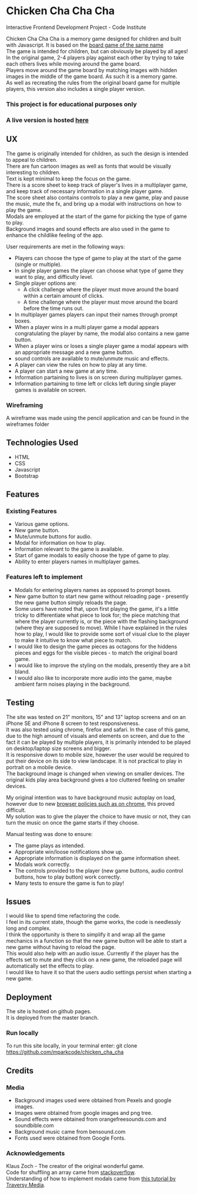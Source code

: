 # Chicken Cha Cha Cha

Interactive Frontend Development Project - Code Institute

Chicken Cha Cha Cha is a memory game designed for children and built with Javascript. It is based on the [board game of the same name](https://boardgamegeek.com/boardgame/3570/chicken-cha-cha-cha)  
The game is intended for children, but can obviously be played by all ages!  
In the original game, 2-4 players play against each other by trying to take each others lives while moving around the game board.  
Players move around the game board by matching images with hidden images in the middle of the game board.  As such it is a memory game.  
As well as recreating the rules from the original board game for multiple players, this version also includes a single player version.  

### This project is for educational purposes only

### A live version is hosted [here](https://mparkcode.github.io/chicken_cha_cha/)  

## UX

The game is originally intended for children, as such the design is intended to appeal to children.  
There are fun cartoon images as well as fonts that would be visually interesting to children.  
Text is kept minimal to keep the focus on the game.  
There is a score sheet to keep track of player's lives in a multiplayer game, and keep track of necessary information in a single player game.  
The score sheet also contains controls to play a new game, play and pause the music, mute the fx, and bring up a modal with instructions on how to play the game.  
Modals are employed at the start of the game for picking the type of game to play.  
Background images and sound effects are also used in the game to enhance the childlike feeling of the app.  

User requirements are met in the following ways:  
* Players can choose the type of game to play at the start of the game (single or multiple).
* In single player games the player can choose what type of game they want to play, and difficulty level.
* Single player options are:
    * A click challenge where the player must move around the board within a certain amount of clicks.
    * A time challenge where the player must move around the board before the time runs out.
* In multiplayer games players can input their names through prompt boxes.
* When a player wins in a multi player game a modal appears congratulating the player by name, the modal also contains a new game button.
* When a player wins or loses a single player game a modal appears with an appropriate message and a new game button.
* sound controls are available to mute/unmute music and effects.
* A player can view the rules on how to play at any time.
* A player can start a new game at any time.
* Information partaining to lives is on screen during multiplayer games.
* Information partaining to time left or clicks left during single player games is available on screen.

### Wireframing

A wireframe was made using the pencil application and can be found in the wireframes folder

## Technologies Used
* HTML
* CSS
* Javascript
* Bootstrap


## Features

### Existing Features
* Various game options.
* New game button.
* Mute/unmute buttons for audio.
* Modal for information on how to play.
* Information relevant to the game is available.
* Start of game modals to easily choose the type of game to play.
* Ability to enter players names in multiplayer games.

### Features left to implement
* Modals for entering players names as opposed to prompt boxes.
* New game button to start new game without reloading page - presently the new game button simply reloads the page.
* Some users have noted that, upon first playing the game, it's a little tricky to differentiate what piece to look for; the piece matching that where the player currently is, or the piece with the flashing background (where they are supposed to move). While I have explained in the rules how to play, I would like to provide some sort of visual clue to the player to make it intuitive to know what piece to match.
* I would like to design the game pieces as octagons for the hiddens pieces and eggs for the visible pieces - to match the original board game.
* I would like to improve the styling on the modals, presently they are a bit bland.
* I would also like to incorporate more audio into the game, maybe ambient farm noises playing in the background.

## Testing
The site was tested on 21" monitors, 15" and 13" laptop screens and on an iPhone SE and iPhone 8 screen to test responsiveness.  
It was also tested using chrome, firefox and safari.
In the case of this game, due to the high amount of visuals and elements on screen, and due to the fact it can be played by multiple players, it is primarily intended to be played on desktop/laptop size screens and bigger.  
It is responsive down to mobile size, however the user would be required to put their device on its side to view landscape. It is not practical to play in portrait on a mobile device.  
The background image is changed when viewing on smaller devices. The original kids play area background gives a too cluttered feeling on smaller devices.  

My original intention was to have background music autoplay on load, however due to new [browser policies such as on chrome](https://developers.google.com/web/updates/2017/09/autoplay-policy-changes), this proved difficult.  
My solution was to give the player the choice to have music or not, they can turn the music on once the game starts if they choose.   

Manual testing was done to ensure:
* The game plays as intended.
* Appropriate win/loose notifications show up.
* Appropriate information is displayed on the game information sheet.
* Modals work correctly.
* The controls provided to the player (new game buttons, audio control buttons, how to play button) work correctly.
* Many tests to ensure the game is fun to play!

## Issues
I would like to spend time refactoring the code.  
I feel in its current state, though the game works, the code is needlessly long and complex.  
I think the opportunity is there to simplify it and wrap all the game mechanics in a function so that the new game button will be able to start a new game without having to reload the page.  
This would also help with an audio issue. Currently if the player has the effects set to mute and they click on a new game, the reloaded page will automatically set the effects to play.  
I would like to have it so that the users audio settings persist when starting a new game.  


## Deployment
The site is hosted on github pages.  
It is deployed from the master branch. 

### Run locally
To run this site locally, in your terminal enter: git clone https://github.com/mparkcode/chicken_cha_cha

## Credits

### Media
* Background images used were obtained from Pexels and google images.
* Images were obtained from google images and png tree.
* Sound effects were obtained from orangefreesounds.com and soundbible.com
* Background music came from bensound.com
* Fonts used were obtained from Google Fonts.

### Acknowledgements
Klaus Zoch - The creator of the original wonderful game.  
Code for shuffling an array came from [stackoverflow](https://stackoverflow.com/questions/6274339/how-can-i-shuffle-an-array).  
Understanding of how to implement modals came from [this tutorial by Traversy Media](https://www.youtube.com/watch?v=6ophW7Ask_0). 
